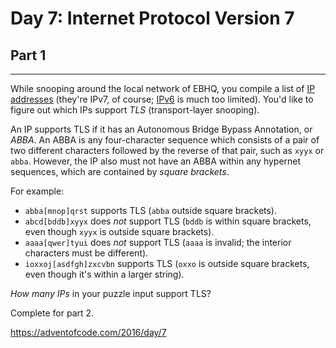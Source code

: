 # Day 7: Internet Protocol Version 7
## Part 1
------------------------------------------

While snooping around the local network of EBHQ, you compile a list of [IP addresses](https://en.wikipedia.org/wiki/IP_address) (they're IPv7, of course; [IPv6](https://en.wikipedia.org/wiki/IPv6) is much too limited). You'd like to figure out which IPs support *TLS* (transport-layer snooping).

An IP supports TLS if it has an Autonomous Bridge Bypass Annotation, or *ABBA*. An ABBA is any four-character sequence which consists of a pair of two different characters followed by the reverse of that pair, such as `xyyx` or `abba`. However, the IP also must not have an ABBA within any hypernet sequences, which are contained by *square brackets*.

For example:

* `abba[mnop]qrst` supports TLS (`abba` outside square brackets).
* `abcd[bddb]xyyx` does *not* support TLS (`bddb` is within square brackets, even though `xyyx` is outside square brackets).
* `aaaa[qwer]tyui` does *not* support TLS (`aaaa` is invalid; the interior characters must be different).
* `ioxxoj[asdfgh]zxcvbn` supports TLS (`oxxo` is outside square brackets, even though it's within a larger string).

*How many IPs* in your puzzle input support TLS?



Complete for part 2.

https://adventofcode.com/2016/day/7

